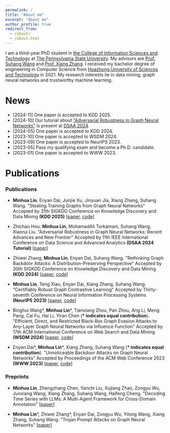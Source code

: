 ```yaml
---
permalink: /
title: "About me"
excerpt: "About me"
author_profile: true
redirect_from: 
  - /about/
  - /about.html
---
```

I am a third-year PhD student in [the College of Information Sciences and Technology](https://ist.psu.edu/) at [The Pennsylvania State University](https://www.psu.edu/). My advisors are [Prof. Suhang Wang](https://suhangwang.ist.psu.edu/) and [Prof. Xiang Zhang](https://faculty.ist.psu.edu/xzz89/). I received my bachelor degree of engineering in Computer Science from [Huazhong University of Sciences and Technology](http://english.hust.edu.cn/) in 2021. My research interests lie in data mining, graph neural networks and trustworthy machine learning.

News
======
* [2024-11] One paper is accepted to KDD 2025.
* [2024-10] Our tutorial about ["Adversarial Robustness in Graph Neural Networks"](https://ieeexplore.ieee.org/abstract/document/10722771) is present at [DSAA 2024](https://dsaa2024.dsaa.co/program-at-a-glance.html).
* [2024-05] One paper is accepted to KDD 2024.
* [2023-10] One paper is accepted to WSDM 2024.
* [2023-09] One paper is accepted to NeurIPS 2023.
* [2023-05] Pass my qualifying exam and become a Ph.D. candidate.
* [2023-01] One paper is accepted to WWW 2023.

<!-- Preprints
====== -->


Publications
======
### Publications
* <b>Minhua Lin</b>, Enyan Dai, Junjie Xu, Jinyuan Jia, Xiang Zhang, Suhang Wang. "Stealing Training Graphs from Graph Neural Networks" Accepted by 31th SIGKDD Conference on Knowledge Discovery and Data Mining <b>(KDD 2025)</b> [[paper](), [code]()]

* Zhichao Hou, <b>Minhua Lin</b>, MohamadAli Torkamani, Suhang Wang, Xiaorui Liu. "Adversarial Robustness in Graph Neural Networks: Recent Advances and New Frontier" Accepted by 11th IEEE International Conference on Data Science and Advanced Analytics <b>(DSAA 2024 Tutorial)</b> [[paper](https://ieeexplore.ieee.org/abstract/document/10722771)]

* Zhiwei Zhang, <b>Minhua Lin</b>, Enyan Dai, Suhang Wang. "Rethinking Graph Backdoor Attacks: A Distribution-Preserving Perspective" Accepted by 30th SIGKDD Conference on Knowledge Discovery and Data Mining <b>(KDD 2024)</b> [[paper](https://arxiv.org/pdf/2405.10757.pdf), [code](https://github.com/zzwjames/DPGBA)]
* <b>Minhua Lin</b>, Teng Xiao, Enyan Dai, Xiang Zhang, Suhang Wang. "Certifiably Robust Graph Contrastive Learning" Accepted by Thirty-seventh Conference on Neural Information Processing Systems <b>(NeurIPS 2023)</b> [[paper](https://arxiv.org/pdf/2310.03312.pdf), [code](https://github.com/ventr1c/RES-GCL)]

* Binghui Wang\*, <b>Minhua Lin</b>\*, Tianxiang Zhou, Pan Zhou, Ang Li, Meng Pang, Cai Fu, Hai Li, Yiran Chen (<b>\* indicates equal contribution</b>). "Efficient, Direct, and Restricted Black-Box Graph Evasion Attacks to Any-Layer Graph Neural Networks via Influence Function" Accepted by 17th ACM International Conference on Web Search and Data Mining <b>(WSDM 2024)</b> [[paper](), [code](https://github.com/ventr1c/InfAttack)]

* Enyan Dai\*, <b>Minhua Lin</b>\*, Xiang Zhang, Suhang Wang (<b>\* indicates equal contribution</b>). "Unnoticeable Backdoor Attacks on Graph Neural Networks" Accepted by Proceedings of the ACM Web Conference 2023  <b>(WWW 2023)</b> [[paper](https://arxiv.org/pdf/2303.01263.pdf), [code](https://github.com/ventr1c/UGBA)]

### Preprints
* <b>Minhua Lin</b>, Zhengzhang Chen, Yanchi Liu, Xujiang Zhao, Zongyu Wu, Junxiang Wang, Xiang Zhang, Suhang Wang, Haifeng Cheng. "Decoding Time Series with LLMs: A Multi-Agent Framework for Cross-Domain Annotation" [[paper](https://arxiv.org/abs/2410.17462)]

* <b>Minhua Lin</b>\*, Zhiwei Zhang\*, Enyan Dai, Zongyu Wu, Yilong Wang, Xiang Zhang, Suhang Wang. "Trojan Prompt Attacks on Graph Neural Networks" [[paper](https://arxiv.org/abs/2410.13974)]


<div style="margin-top: 50px;"></div>

<!-- <script type='text/javascript' id='clustrmaps' src='//cdn.clustrmaps.com/map_v2.js?cl=ffffff&w=300&t=n&d=zUxGgAIvkBYGrseqx5YpoohUQRcYWPzLzUQw5ubd6nY&cmo=6de041&co=77bff2&cmn=c05ee5&ct=ffffff'></script> -->
<script type='text/javascript' id='clustrmaps' src='//cdn.clustrmaps.com/map_v2.js?cl=ffffff&w=300&t=tt&d=zUxGgAIvkBYGrseqx5YpoohUQRcYWPzLzUQw5ubd6nY&cmo=e04141&co=5ab3f2&cmn=c05ee5&ct=ffffff'></script>